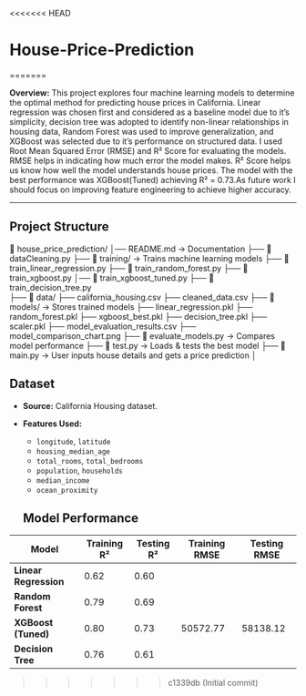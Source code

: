 <<<<<<< HEAD
# House-Price-Prediction
=======


**Overview:**
This project explores four machine learning models to determine the optimal method for predicting house prices in California. Linear regression was chosen first and considered as a baseline model due to it’s simplicity, decision tree was adopted to identify non-linear relationships in housing data, Random Forest was used to improve generalization, and XGBoost was selected due to it’s performance on structured data.
I used Root Mean Squared Error (RMSE) and R² Score for evaluating the models.
  RMSE helps in indicating   how much error the model makes. R² Score helps us know how well the model understands house prices. The model with the best performance was XGBoost(Tuned) achieving R² = 0.73.As future work I should focus on improving feature engineering to achieve higher accuracy.

---

## **Project Structure**

📂 house_price_prediction/
│── README.md → Documentation
├── 📄 dataCleaning.py
├── 📂 training/                              → Trains machine learning models
    ├── 📄 train_linear_regression.py 
    ├── 📄 train_random_forest.py 
    ├── 📄 train_xgboost.py 
    │── 📄 train_xgboost_tuned.py
    ├── 📄 train_decision_tree.py  
├── 📂 data/ 
    ├── california_housing.csv
    ├── cleaned_data.csv 
├── 📂 models/                                 → Stores trained models
    ├── linear_regression.pkl
    ├── random_forest.pkl
    ├── xgboost_best.pkl
    ├── decision_tree.pkl
    ├── scaler.pkl
    ├── model_evaluation_results.csv
    ├── model_comparison_chart.png
├── 📄 evaluate_models.py                      → Compares model performance
├── 📄 test.py                                 → Loads & tests the best model
├── 📄 main.py                                 → User inputs house details and gets a price prediction
│

##  **Dataset**
- **Source:** California Housing dataset.
- **Features Used:**
  - `longitude`, `latitude` 
  - `housing_median_age` 
  - `total_rooms`, `total_bedrooms` 
  - `population`, `households`
  - `median_income` 
  - `ocean_proximity` 



  ##  **Model Performance**
| Model                 | Training R² | Testing R² | Training RMSE | Testing RMSE |
|---------------------  |------------ |------------|---------------|--------------|
| **Linear Regression** | 0.62        | 0.60       |                              |
| **Random Forest**     | 0.79        | 0.69       |
| **XGBoost (Tuned)**   | 0.80        | 0.73       | 50572.77      | 58138.12     |
| **Decision Tree**     | 0.76        | 0.61       |                              |
 


>>>>>>> c1339db (Initial commit)

